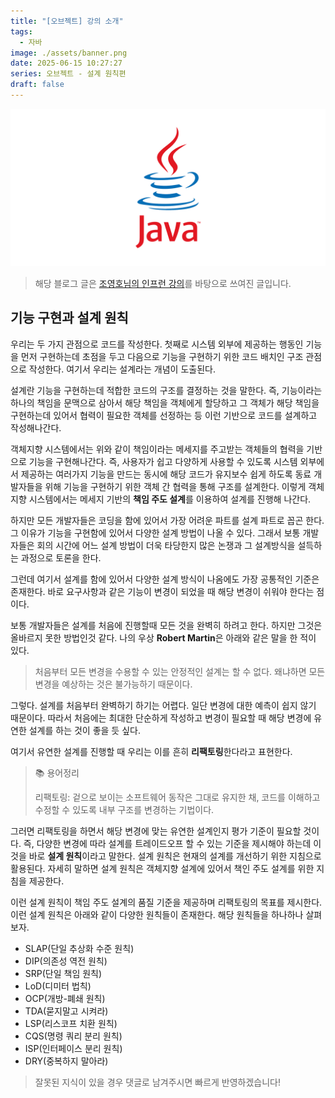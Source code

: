 ```yaml
---
title: "[오브젝트] 강의 소개"
tags:
  - 자바
image: ./assets/banner.png
date: 2025-06-15 10:27:27
series: 오브젝트 - 설계 원칙편
draft: false
---
```


![배너 이미지](./assets/banner.png)

> 해당 블로그 글은 [조영호님의 인프런 강의](https://inf.run/HXdiC)를 바탕으로 쓰여진 글입니다.

## 기능 구현과 설계 원칙

우리는 두 가지 관점으로 코드를 작성한다. 첫째로 시스템 외부에 제공하는 행동인 기능을 먼저 구현하는데 초점을 두고 다음으로 기능을 구현하기 위한 코드 배치인 구조 관점으로 작성한다. 여기서 우리는 설계라는 개념이 도출된다.

설계란 기능을 구현하는데 적합한 코드의 구조를 결정하는 것을 말한다. 즉, 기능이라는 하나의 책임을 문맥으로 삼아서 해당 책임을 객체에게 할당하고 그 객체가 해당 책임을 구현하는데 있어서 협력이 필요한 객체를 선정하는 등 이런 기반으로 코드를 설계하고 작성해나간다.

객체지향 시스템에서는 위와 같이 책임이라는 메세지를 주고받는 객체들의 협력을 기반으로 기능을 구현해나간다. 즉, 사용자가 쉽고 다양하게 사용할 수 있도록 시스템 외부에서 제공하는 여러가지 기능을 만드는 동시에 해당 코드가 유지보수 쉽게 하도록 동료 개발자들을 위해 기능을 구현하기 위한 객체 간 협력을 통해 구조를 설계한다. 이렇게 객체지향 시스템에서는 메세지 기반의 **책임 주도 설계**를 이용하여 설계를 진행해 나간다.

하지만 모든 개발자들은 코딩을 함에 있어서 가장 어려운 파트를 설계 파트로 꼽곤 한다. 그 이유가 기능을 구현함에 있어서 다양한 설계 방법이 나올 수 있다. 그래서 보통 개발자들은 회의 시간에 어느 설계 방법이 더욱 타당한지 많은 논쟁과 그 설계방식을 설득하는 과정으로 토론을 한다.

그런데 여기서 설계를 함에 있어서 다양한 설계 방식이 나옴에도 가장 공통적인 기준은 존재한다. 바로 요구사항과 같은 기능이 변경이 되었을 때 해당 변경이 쉬워야 한다는 점이다.

보통 개발자들은 설계를 처음에 진행할때 모든 것을 완벽히 하려고 한다. 하지만 그것은 올바르지 못한 방법인것 같다. 나의 우상 **Robert Martin**은 아래와 같은 말을 한 적이 있다.

> 처음부터 모든 변경을 수용할 수 있는 안정적인 설계는 할 수 없다. 왜냐하면 모든 변경을 예상하는 것은 불가능하기 때문이다.

그렇다. 설계를 처음부터 완벽하기 하기는 어렵다. 일단 변경에 대한 예측이 쉽지 않기 때문이다. 따라서 처음에는 최대한 단순하게 작성하고 변경이 필요할 때 해당 변경에 유연한 설계를 하는 것이 좋을 듯 싶다.

여기서 유연한 설계를 진행할 때 우리는 이를 흔히 **리팩토링**한다라고 표현한다.

> 📚 용어정리
>
> 리팩토링: 겉으로 보이는 소프트웨어 동작은 그대로 유지한 채, 코드를 이해하고 수정할 수 있도록 내부 구조를 변경하는 기법이다.

그러면 리팩토링을 하면서 해당 변경에 맞는 유연한 설계인지 평가 기준이 필요할 것이다. 즉, 다양한 변경에 따라 설계를 트레이드오프 할 수 있는 기준을 제시해야 하는데 이것을 바로 **설계 원칙**이라고 말한다. 설계 원칙은 현재의 설계를 개선하기 위한 지침으로 활용된다. 자세히 말하면 설계 원칙은 객체지향 설계에 있어서 책인 주도 설계를 위한 지침을 제공한다.

이런 설계 원칙이 책임 주도 설계의 품질 기준을 제공하며 리팩토링의 목표를 제시한다. 이런 설계 원칙은 아래와 같이 다양한 원칙들이 존재한다. 해당 원칙들을 하나하나 살펴보자.

- SLAP(단일 추상화 수준 원칙)
- DIP(의존성 역전 원칙)
- SRP(단일 책임 원칙)
- LoD(디미터 법칙)
- OCP(개방-폐쇄 원칙)
- TDA(묻지말고 시켜라)
- LSP(리스코프 치환 원칙)
- CQS(명령 쿼리 분리 원칙)
- ISP(인터페이스 분리 원칙)
- DRY(중복하지 말아라)

> 잘못된 지식이 있을 경우 댓글로 남겨주시면 빠르게 반영하겠습니다!
